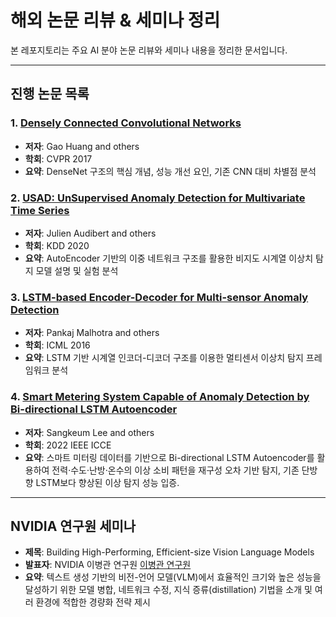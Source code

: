 # 해외 논문 리뷰 & 세미나 정리

본 레포지토리는 주요 AI 분야 논문 리뷰와 세미나 내용을 정리한 문서입니다.  


---

##  진행 논문 목록

### 1. [Densely Connected Convolutional Networks](https://arxiv.org/abs/1608.06993)
- **저자**: Gao Huang and others  
- **학회**: CVPR 2017  
- **요약**: DenseNet 구조의 핵심 개념, 성능 개선 요인, 기존 CNN 대비 차별점 분석

### 2. [USAD: UnSupervised Anomaly Detection for Multivariate Time Series](https://dl.acm.org/doi/10.1145/3394486.3403392)
- **저자**: Julien Audibert and others  
- **학회**: KDD 2020  
- **요약**: AutoEncoder 기반의 이중 네트워크 구조를 활용한 비지도 시계열 이상치 탐지 모델 설명 및 실험 분석

### 3. [LSTM-based Encoder-Decoder for Multi-sensor Anomaly Detection](https://arxiv.org/abs/1607.00148)
- **저자**: Pankaj Malhotra and others  
- **학회**: ICML 2016 
- **요약**: LSTM 기반 시계열 인코더-디코더 구조를 이용한 멀티센서 이상치 탐지 프레임워크 분석

### 4. [Smart Metering System Capable of Anomaly Detection by Bi-directional LSTM Autoencoder](https://arxiv.org/abs/2112.03275)
- **저자**: Sangkeum Lee and others  
- **학회**: 2022 IEEE ICCE  
- **요약**: 스마트 미터링 데이터를 기반으로 Bi-directional LSTM Autoencoder를 활용하여 전력·수도·난방·온수의 이상 소비 패턴을 재구성 오차 기반 탐지, 기존 단방향 LSTM보다 향상된 이상 탐지 성능 입증.


---

##  NVIDIA 연구원 세미나

- **제목**: Building High-Performing, Efficient-size Vision Language Models  
- **발표자**: NVIDIA 이병관 연구원  [이병관 연구원](https://sites.google.com/view/byungkwanlee)
- **요약**: 텍스트 생성 기반의 비전-언어 모델(VLM)에서 효율적인 크기와 높은 성능을 달성하기 위한 모델 병합, 네트워크 수정, 지식 증류(distillation) 기법을 소개 및 여러 환경에 적합한 경량화 전략 제시

